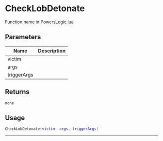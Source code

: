 # CheckLobDetonate

Function name in PowersLogic.lua

## Parameters

| Name        | Description |
| ----------- | ----------- |
| victim      |             |
| args        |             |
| triggerArgs |             |

## Returns

`none`

## Usage

```lua
CheckLobDetonate(victim, args, triggerArgs)
```

---
